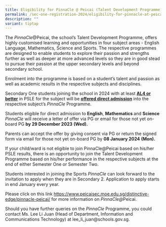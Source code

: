 ```yaml
---
title: Eligibility for PinnaCle @ Peicai (Talent Development Programme)
permalink: /sec-one-registration-2024/eligibility-for-pinnacle-at-peicai-talent-development-programme/
description: ""
variant: tiptap
---
```

<p>The <em>PinnaCle</em>@Peicai, the school’s Talent Development Programme, offers highly customised learning and opportunities in four subject areas - English Language, Mathematics, Science and Sports. The respective programmes are designed to enable students to explore their passion and strengths further as well as deeper at more advanced levels so they are in good stead to pursue their passion at the upper secondary levels and beyond secondary school.</p><p>Enrolment into the programme is based on a student’s talent and passion as well as academic results in the respective subjects and disciplines.</p><p>Secondary One students joining the school in 2024 with at least&nbsp;<strong><u>AL4 or better</u></strong>&nbsp;in PSLE for the subject will be&nbsp;<strong><u>offered direct admission</u></strong>&nbsp;into the respective subject’s&nbsp;<em>PinnaCle&nbsp;</em>Programme.</p><p>Students eligible for direct admission to <strong>English</strong>, <strong>Mathematics </strong>and <strong>Science</strong> <em>PinnaCle </em>will receive a letter of offer via PG or email for those not yet on-board PG <strong>by 29 December 2023</strong> <strong>(Wed).</strong></p><p>Parents can accept the offer by giving consent via PG or return the signed form via email for those not yet on-board PG by&nbsp;<strong>08 January 2024</strong> <strong>(Mon).</strong></p><p>If your child/ward is not eligible to join PinnaCle@Peicai based on his/her PSLE results, there is an opportunity to join the Talent Development Programme based on his/her performance in the respective subjects at the end of either Semester One or Semester Two.</p><p>Students interested in joining the Sports <em>PinnaCle</em> can look forward to the invitation to apply when they are in Secondary 2. Application to apply starts in end January every year.</p><p>Please click on this link <a href="https://www.peicaisec.moe.edu.sg/distinctive-edge/pinnacle-peicai/" rel="noopener noreferrer nofollow" target="_blank">https://www.peicaisec.moe.edu.sg/distinctive-edge/pinnacle-peicai/</a> for more information on <em>PinnaCle@</em>Peicai.</p><p>Should you have further queries on the <em>PinnaCle </em>Programme, you could contact Ms. Lee Li Juan (Head of Department, Information and Communications Technology) at <a rel="noopener noreferrer nofollow" target="_blank">lee_li_juan@schools.gov.sg</a>.</p>